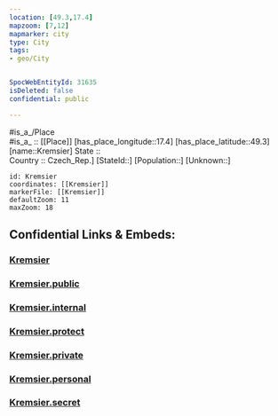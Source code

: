 ```yaml
---
location: [49.3,17.4] 
mapzoom: [7,12] 
mapmarker: city 
type: City
tags:
- geo/City


SpocWebEntityId: 31635
isDeleted: false
confidential: public

---
```

#is_a_/Place  
#is_a_ :: [[Place]] 
[has_place_longitude::17.4] 
[has_place_latitude::49.3] 
[name::Kremsier] 
State ::  
Country :: Czech_Rep.] 
[StateId::] 
[Population::] 
[Unknown::] 


```leaflet
id: Kremsier
coordinates: [[Kremsier]] 
markerFile: [[Kremsier]] 
defaultZoom: 11 
maxZoom: 18
```


## Confidential Links & Embeds: 

### [Kremsier](/_Standards/Earth/Continent/Europe/Europe~Central/Czech_Republic/regions~Czech_Republic/Zlínský/City/Kremsier.md) 

### [Kremsier.public](/_public/Earth/Continent/Europe/Europe~Central/Czech_Republic/regions~Czech_Republic/Zlínský/City/Kremsier.public.md) 

### [Kremsier.internal](/_internal/Earth/Continent/Europe/Europe~Central/Czech_Republic/regions~Czech_Republic/Zlínský/City/Kremsier.internal.md) 

### [Kremsier.protect](/_protect/Earth/Continent/Europe/Europe~Central/Czech_Republic/regions~Czech_Republic/Zlínský/City/Kremsier.protect.md) 

### [Kremsier.private](/_private/Earth/Continent/Europe/Europe~Central/Czech_Republic/regions~Czech_Republic/Zlínský/City/Kremsier.private.md) 

### [Kremsier.personal](/_personal/Earth/Continent/Europe/Europe~Central/Czech_Republic/regions~Czech_Republic/Zlínský/City/Kremsier.personal.md) 

### [Kremsier.secret](/_secret/Earth/Continent/Europe/Europe~Central/Czech_Republic/regions~Czech_Republic/Zlínský/City/Kremsier.secret.md)

